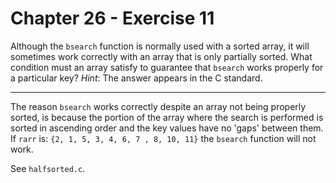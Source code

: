 # Chapter 26 - Exercise 11

Although the `bsearch` function is normally used with a sorted array, it will sometimes work correctly with an array that is only partially sorted. What condition must an array satisfy to guarantee that `bsearch` works properly for a particular key? _Hint_: The answer appears in the C standard.

---

The reason `bsearch` works correctly despite an array not being properly sorted, is because the portion of the array where the search is performed is sorted in ascending order and the key values have no 'gaps' between them.  
If `rarr` is: `{2, 1, 5, 3, 4, 6, 7 , 8, 10, 11}` the `bsearch` function will not work.  

See `halfsorted.c`. 
